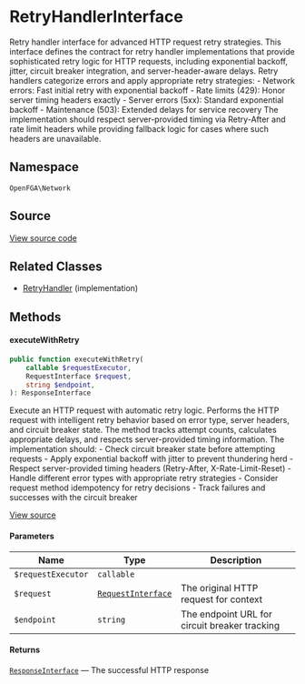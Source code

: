 # RetryHandlerInterface

Retry handler interface for advanced HTTP request retry strategies. This interface defines the contract for retry handler implementations that provide sophisticated retry logic for HTTP requests, including exponential backoff, jitter, circuit breaker integration, and server-header-aware delays. Retry handlers categorize errors and apply appropriate retry strategies: - Network errors: Fast initial retry with exponential backoff - Rate limits (429): Honor server timing headers exactly - Server errors (5xx): Standard exponential backoff - Maintenance (503): Extended delays for service recovery The implementation should respect server-provided timing via Retry-After and rate limit headers while providing fallback logic for cases where such headers are unavailable.

## Namespace
`OpenFGA\Network`

## Source
[View source code](https://github.com/evansims/openfga-php/blob/main/src/Network/RetryHandlerInterface.php)

## Related Classes
* [RetryHandler](Network/RetryHandler.md) (implementation)

## Methods

#### executeWithRetry

```php
public function executeWithRetry(
    callable $requestExecutor,
    RequestInterface $request,
    string $endpoint,
): ResponseInterface
```

Execute an HTTP request with automatic retry logic. Performs the HTTP request with intelligent retry behavior based on error type, server headers, and circuit breaker state. The method tracks attempt counts, calculates appropriate delays, and respects server-provided timing information. The implementation should: - Check circuit breaker state before attempting requests - Apply exponential backoff with jitter to prevent thundering herd - Respect server-provided timing headers (Retry-After, X-Rate-Limit-Reset) - Handle different error types with appropriate retry strategies - Consider request method idempotency for retry decisions - Track failures and successes with the circuit breaker

[View source](https://github.com/evansims/openfga-php/blob/main/src/Network/RetryHandlerInterface.php#L55)

#### Parameters
| Name | Type | Description |
|------|------|-------------|
| `$requestExecutor` | `callable` |  |
| `$request` | [`RequestInterface`](Requests/RequestInterface.md) | The original HTTP request for context |
| `$endpoint` | `string` | The endpoint URL for circuit breaker tracking |

#### Returns
[`ResponseInterface`](Responses/ResponseInterface.md) — The successful HTTP response
